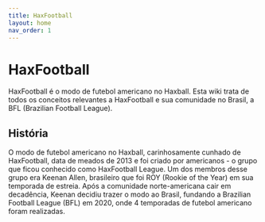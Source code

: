 ```yaml
---
title: HaxFootball
layout: home
nav_order: 1
---
```


# HaxFootball
HaxFootball é o modo de futebol americano no Haxball. Esta wiki trata de todos os conceitos relevantes a HaxFootball e sua comunidade no Brasil, a BFL (Brazilian Football League).

## História
O modo de futebol americano no Haxball, carinhosamente cunhado de HaxFootball, data de meados de 2013 e foi criado por americanos - o grupo que ficou conhecido como HaxFootball League. Um dos membros desse grupo era Keenan Allen, brasileiro que foi ROY (Rookie of the Year) em sua temporada de estreia. Após a comunidade norte-americana cair em decadência, Keenan decidiu trazer o modo ao Brasil, fundando a Brazilian Football League (BFL) em 2020, onde 4 temporadas de futebol americano foram realizadas.